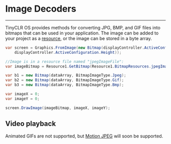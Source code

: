 # Image Decoders
---
TinyCLR OS provides methods for converting JPG, BMP, and GIF files into bitmaps that can be used in your application. The image can be added to your project as a [resource](resources.md), or the image can be stored in a byte array.

```cs
var screen = Graphics.FromImage(new Bitmap(displayController.ActiveConfiguration.Width,
    displayController.ActiveConfiguration.Height));

//Image is in a resource file named "jpegImageFile":
var imageBitmap = Resource1.GetBitmap(Resource1.BitmapResources.jpegImageFile);

var b1 = new Bitmap(dataArray, BitmapImageType.Jpeg);
var b2 = new Bitmap(dataArray, BitmapImageType.Gif);
var b3 = new Bitmap(dataArray, BitmapImageType.Bmp);  

var imageX = 0;
var imageY = 0;

screen.DrawImage(imageBitmap, imageX, imageY);
```

## Video playback
Animated GIFs are not supported, but [Motion JPEG](mjpeg-video.md) will soon be supported.
